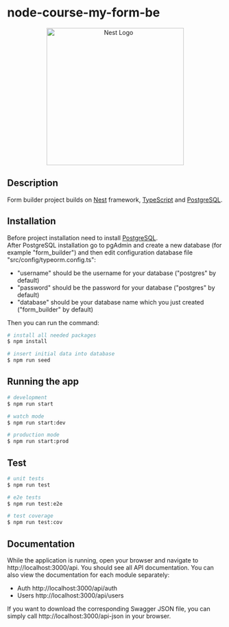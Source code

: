 # node-course-my-form-be

<p align="center">
  <a href="http://nestjs.com/" target="blank"><img src="https://nestjs.com/img/logo_text.svg" width="320" alt="Nest Logo" /></a>
</p>

## Description

Form builder project builds on [Nest](https://github.com/nestjs/nest) framework, [TypeScript](https://github.com/microsoft/TypeScript) and [PostgreSQL](https://github.com/postgres/postgres).

## Installation
Before project installation need to install [PostgreSQL](https://www.postgresql.org/download/). <br>
After PostgreSQL installation go to pgAdmin and create a new database (for example "form_builder") and then edit configuration database file "src/config/typeorm.config.ts":
  - "username" should be the username for your database ("postgres" by default)
  - "password" should be the password for your database ("postgres" by default)
  - "database" should be your database name which you just created ("form_builder" by default)

Then you can run the command:
```bash
# install all needed packages
$ npm install

# insert initial data into database
$ npm run seed
```

## Running the app

```bash
# development
$ npm run start

# watch mode
$ npm run start:dev

# production mode
$ npm run start:prod
```

## Test

```bash
# unit tests
$ npm run test

# e2e tests
$ npm run test:e2e

# test coverage
$ npm run test:cov
```

## Documentation
While the application is running, open your browser and navigate to http://localhost:3000/api. You should see all API documentation.
You can also view the documentation for each module separately:
  - Auth http://localhost:3000/api/auth
  - Users http://localhost:3000/api/users

If you want to download the corresponding Swagger JSON file, you can simply call http://localhost:3000/api-json in your browser.